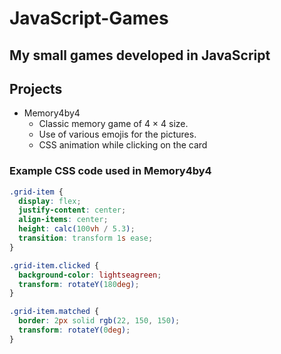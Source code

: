 # JavaScript-Games
My small games developed in JavaScript
----
## Projects
- Memory4by4
    - Classic memory game of 4 × 4 size.
    - Use of various emojis for the pictures.
    - CSS animation while clicking on the card

### Example CSS code used in Memory4by4
```css
.grid-item {
  display: flex;
  justify-content: center;
  align-items: center;
  height: calc(100vh / 5.3);
  transition: transform 1s ease;
}

.grid-item.clicked {
  background-color: lightseagreen;
  transform: rotateY(180deg);
}

.grid-item.matched {
  border: 2px solid rgb(22, 150, 150);
  transform: rotateY(0deg);
}
```